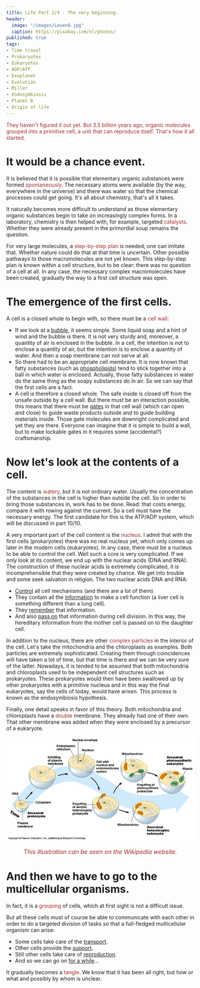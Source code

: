 ```yaml
---
title: Life Part 2/4 - The very beginning.
header:
  image: "/images/Leven8.jpg"
  caption: https://pixabay.com/nl/photos/
published: true
tags:
- Time travel
- Prokaryotes
- Eukaryotes
- ADP/ATP
- Exoplanet
- Evolution
- Miller
- Endosymbiosis
- Planet B
- Origin of life
---
```


<span style="color: brown;">They haven't figured it out yet. But 3.5 billion years ago, organic molecules grouped into a primitive cell, a unit that can reproduce itself. That's how it all started.</span>

# It would be a chance event.

It is believed that it is possible that elementary organic substances were formed <span style="color: brown;">spontaneously</span>. The necessary atoms were available (by the way, everywhere in the universe) and there was water so that the chemical processes could get going. It's all about chemistry, that's all it takes. 

It naturally becomes more difficult to understand as those elementary organic substances begin to take on increasingly complex forms. In a laboratory, chemistry is then helped with, for example, targeted <span style="color: brown;">catalysts</span>. Whether they were already present in the primordial soup remains the question.

For very large molecules, a <span style="color: brown;">step-by-step plan</span> is needed, one can imitate that. Whether nature could do that at that time is uncertain. Other possible pathways to those macromolecules are not yet known. This step-by-step plan is known within a cell structure, but to be clear: there was no question of a cell at all. In any case, the necessary complex macromolecules have been created, gradually the way to a first cell structure was open.

# The emergence of the first cells.

A cell is a closed whole to begin with, so there must be a <span style="color: brown;">cell wall</span>:
* If we look at a <u>bubble</u>, it seems simple. Some liquid soap and a hint of wind and the bubble is there. It is not very sturdy and, moreover, a quantity of air is enclosed in the bubble. In a cell, the intention is not to enclose a quantity of air, but the intention is to enclose a quantity of water. And then a soap membrane can not serve at all.
* So there had to be an appropriate cell membrane. It is now known that fatty substances (such as <u>phospholipids</u>) tend to stick together into a ball in which water is enclosed. Actually, those fatty substances in water do the same thing as the soapy substances do in air. So we can say that the first cells are a fact.
* A cell is therefore a closed whole. The safe inside is closed off from the unsafe outside by a cell wall. But there must be an interaction possible, this means that there must be <u>gates</u> in that cell wall (which can open and close) to guide waste products outside and to guide building materials inside. Those gate molecules are downright complicated and yet they are there. Everyone can imagine that it is simple to build a wall, but to make lockable gates in it requires some (accidental?) craftsmanship.

# Now let's look at the contents of a cell.

The content is <span style="color: brown;">watery</span>, but it is not ordinary water. Usually the concentration of the substances in the cell is higher than outside the cell. So in order to bring those substances in, work has to be done. Read: that costs energy, compare it with rowing against the current. So a cell must have the necessary energy. The first candidate for this is the ATP/ADP system, which will be discussed in part 10/10.

A very important part of the cell content is the <span style="color: brown;">nucleus</span>. I admit that with the first cells (prokaryotes) there was no real nucleus yet, which only comes up later in the modern cells (eukaryotes). In any case, there must be a nucleus to be able to control the cell. Well such a core is very complicated. If we only look at its content, we end up with the nuclear acids (DNA and RNA). The construction of these nuclear acids is extremely complicated, it is incomprehensible that they were created by chance. We get into trouble and some seek salvation in religion. The two nuclear acids DNA and RNA:
* <u>Control</u> all cell mechanisms (and there are a lot of them).
* They contain all the <u>information</u> to make a cell function (a liver cell is something different than a lung cell).
* They <u>remember</u> that information.
* And also <u>pass on</u> that information during cell division. In this way, the hereditary information from the mother cell is passed on to the daughter cell.

In addition to the nucleus, there are other <span style="color: brown;">complex particles</span> in the interior of the cell. Let's take the mitochondria and the chloroplasts as examples. Both particles are extremely sophisticated. Creating them through coincidences will have taken a lot of time, but that time is there and we can be very sure of the latter. Nowadays, it is tended to be assumed that both mitochondria and chloroplasts used to be independent cell structures such as prokaryotes. These prokaryotes would then have been swallowed up by other prokaryotes with a primitive nucleus and in this way the final eukaryotes, say the cells of today, would have arisen. This process is known as the endosymbiosis hypothesis.

Finally, one detail speaks in favor of this theory. Both mitochondria and chloroplasts have a <span style="color: brown;">double</span> membrane. They already had one of their own. That other membrane was added when they were enclosed by a precursor of a eukaryote.

<div align="center"><img src="/images/Endosymbiosis.jpg" alt="" width="" height=""></div>

<p style="text-align: center; font-size: 12pt;"><span style="color: brown;"><i>This illustration can be seen on the Wikipedia website.</i></span></p>

# And then we have to go to the multicellular organisms.

In fact, it is a <span style="color: brown;">grouping</span> of cells, which at first sight is not a difficult issue.

But all these cells must of course be able to communicate with each other in order to do a targeted division of tasks so that a full-fledged multicellular organism can arise:
* Some cells take care of the <u>transport</u>.
* Other cells provide the <u>support</u>.
* Still other cells take care of <u>reproduction</u>.
* And so we can go on <u>for a while</u>...

It gradually becomes a <span style="color: brown;">tangle</span>. We know that it has been all right, but how or what and possibly by whom is unclear.
